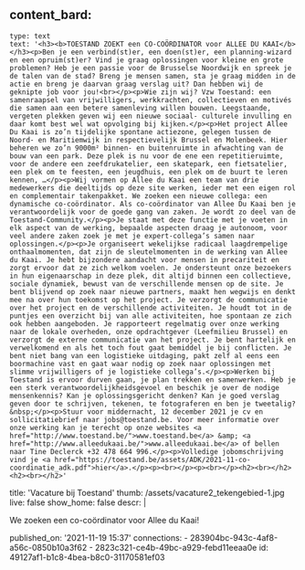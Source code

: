 content_bard:
  -
    type: text
    text: '<h3><b>TOESTAND ZOEKT een CO-COÖRDINATOR voor ALLEE DU KAAI</b></h3><p>Ben je een verbind(st)er, een doen(st)er, een planning-wizard en een opruim(st)er? Vind je graag oplossingen voor kleine en grote problemen? Heb je een passie voor de Brusselse Noordwijk en spreek je de talen van de stad? Breng je mensen samen, sta je graag midden in de actie en breng je daarvan graag verslag uit? Dan hebben wij de geknipte job voor jou!<br></p><p>Wie zijn wij? Vzw Toestand: een samenraapsel van vrijwilligers, werkkrachten, collectieven en motivés die samen aan een betere samenleving willen bouwen. Leegstaande, vergeten plekken geven wij een nieuwe sociaal- culturele invulling en daar komt best wel wat opvolging bij kijken.</p><p>Het project Allee Du Kaai is zo’n tijdelijke spontane actiezone, gelegen tussen de Noord- en Maritiemwijk in respectievelijk Brussel en Molenbeek. Hier beheren we zo’n 9000m² binnen- en buitenruimte in afwachting van de bouw van een park. Deze plek is nu voor de ene een repetitieruimte, voor de andere een zeefdrukatelier, een skatepark, een fietsatelier, een plek om te feesten, een jeugdhuis, een plek om de buurt te leren kennen, …</p><p>Wij vormen op Allee du Kaai een team van drie medewerkers die deeltijds op deze site werken, ieder met een eigen rol en complementair takenpakket. We zoeken een nieuwe collega: een dynamische co-coördinator. Als co-coördinator van Allee Du Kaai ben je verantwoordelijk voor de goede gang van zaken. Je wordt zo deel van de Toestand-Community.</p><p>Je staat met deze functie met je voeten in elk aspect van de werking, bepaalde aspecten draag je autonoom, voor veel andere zaken zoek je met je expert-collega’s samen naar oplossingen.</p><p>Je organiseert wekelijkse radicaal laagdrempelige onthaalmomenten, dat zijn de sleutelmomenten in de werking van Allee du Kaai. Je hebt bijzondere aandacht voor mensen in precariteit en zorgt ervoor dat ze zich welkom voelen. Je ondersteunt onze bezoekers in hun eigenaarschap in deze plek, dit altijd binnen een collectieve, sociale dynamiek, bewust van de verschillende mensen op de site. Je bent blijvend op zoek naar nieuwe partners, maakt hen wegwijs en denkt mee na over hun toekomst op het project. Je verzorgt de communicatie over het project en de verschillende activiteiten. Je houdt tot in de puntjes een overzicht bij van alle activiteiten, hoe spontaan ze zich ook hebben aangeboden. Je rapporteert regelmatig over onze werking naar de lokale overheden, onze opdrachtgever (Leefmilieu Brussel) en verzorgt de externe communicatie van het project. Je bent hartelijk en verwelkomend en als het toch fout gaat bemiddel je bij conflicten. Je bent niet bang van een logistieke uitdaging, pakt zelf al eens een boormachine vast en gaat waar nodig op zoek naar oplossingen met slimme vrijwilligers of je logistieke collega’s.</p><p>Werken bij Toestand is ervoor durven gaan, je plan trekken en samenwerken. Heb je een sterk verantwoordelijkheidsgevoel en beschik je over de nodige mensenkennis? Kan je oplossingsgericht denken? Kan je goed verslag geven door te schrijven, tekenen, te fotograferen en ben je tweetalig?&nbsp;</p><p>Stuur voor middernacht, 12 december 2021 je cv en sollicitatiebrief naar jobs@toestand.be. Voor meer informatie over onze werking kan je terecht op onze websites <a href="http://www.toestand.be/">www.toestand.be</a> &amp; <a href="http://www.alleedukaai.be/">www.alleedukaai.be</a> of bellen naar Tine Declerck +32 478 664 996.</p><p>Volledige jobomschrijving vind je <a href="https://toestand.be/assets/ADK/2021-11-co-coordinatie_adk.pdf">hier</a>.</p><p><br></p><p><br></p><h2><br></h2><h2><br></h2>'
title: 'Vacature bij Toestand'
thumb: /assets/vacature2_tekengebied-1.jpg
live: false
show_home: false
descr: |
  <p>We zoeken een co-coördinator voor Allee du Kaai!
  </p>
published_on: '2021-11-19 15:37'
connections:
  - 283904bc-943c-4af8-a56c-0850b10a3f62
  - 2823c321-ce4b-49bc-a929-febd11eeaa0e
id: 49127af1-b1c8-4bea-b8c0-31170581ef03
